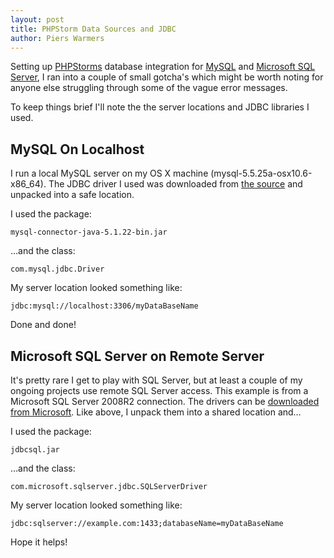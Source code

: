 ```yaml
---
layout: post
title: PHPStorm Data Sources and JDBC
author: Piers Warmers
---
```


Setting up [PHPStorms](http://www.jetbrains.com/phpstorm/) database integration for [MySQL](#mysql-on-localhost) and [Microsoft SQL Server](#microsoft-sql-server-on-remote-server), I ran into a couple of small gotcha's which might be worth noting for anyone else struggling through some of the vague error messages.

To keep things brief I'll note the the server locations and JDBC libraries I used.

## MySQL On Localhost

I run a local MySQL server on my OS X machine (mysql-5.5.25a-osx10.6-x86_64). The JDBC driver I used was downloaded from [the source](http://dev.mysql.com/downloads/connector/j/) and unpacked into a safe location.

I used the package:

`mysql-connector-java-5.1.22-bin.jar`

…and the class:

`com.mysql.jdbc.Driver`

My server location looked something like:

`jdbc:mysql://localhost:3306/myDataBaseName`

Done and done!

## Microsoft SQL Server on Remote Server

It's pretty rare I get to play with SQL Server, but at least a couple of my ongoing projects use remote SQL Server access. This example is from a Microsoft SQL Server 2008R2 connection. The drivers can be [downloaded from Microsoft](http://msdn.microsoft.com/en-us/sqlserver/aa937724.aspx). Like above, I unpack them into a shared location and…

I used the package:

`jdbcsql.jar`

…and the class:

`com.microsoft.sqlserver.jdbc.SQLServerDriver`

My server location looked something like:

`jdbc:sqlserver://example.com:1433;databaseName=myDataBaseName`

Hope it helps!